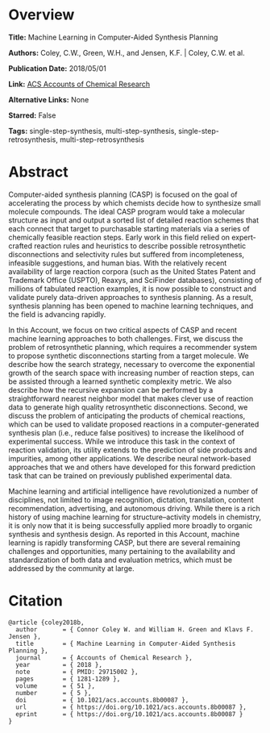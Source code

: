 # Overview
**Title:**
Machine Learning in Computer-Aided Synthesis Planning

**Authors:**
Coley, C.W., Green, W.H., and Jensen, K.F. |
Coley, C.W. et al.

**Publication Date:**
2018/05/01

**Link:**
[ACS Accounts of Chemical Research](https://pubs.acs.org/doi/10.1021/acs.accounts.8b00087)

**Alternative Links:**
None

**Starred:**
False

**Tags:**
single-step-synthesis, multi-step-synthesis, single-step-retrosynthesis, multi-step-retrosynthesis


# Abstract
Computer-aided synthesis planning (CASP) is focused on the goal of accelerating the process by which chemists decide how to synthesize small molecule compounds.
The ideal CASP program would take a molecular structure as input and output a sorted list of detailed reaction schemes that each connect that target to purchasable starting materials via a series of chemically feasible reaction steps.
Early work in this field relied on expert-crafted reaction rules and heuristics to describe possible retrosynthetic disconnections and selectivity rules but suffered from incompleteness, infeasible suggestions, and human bias.
With the relatively recent availability of large reaction corpora (such as the United States Patent and Trademark Office (USPTO), Reaxys, and SciFinder databases), consisting of millions of tabulated reaction examples, it is now possible to construct and validate purely data-driven approaches to synthesis planning.
As a result, synthesis planning has been opened to machine learning techniques, and the field is advancing rapidly.

In this Account, we focus on two critical aspects of CASP and recent machine learning approaches to both challenges.
First, we discuss the problem of retrosynthetic planning, which requires a recommender system to propose synthetic disconnections starting from a target molecule.
We describe how the search strategy, necessary to overcome the exponential growth of the search space with increasing number of reaction steps, can be assisted through a learned synthetic complexity metric.
We also describe how the recursive expansion can be performed by a straightforward nearest neighbor model that makes clever use of reaction data to generate high quality retrosynthetic disconnections.
Second, we discuss the problem of anticipating the products of chemical reactions, which can be used to validate proposed reactions in a computer-generated synthesis plan (i.e., reduce false positives) to increase the likelihood of experimental success.
While we introduce this task in the context of reaction validation, its utility extends to the prediction of side products and impurities, among other applications.
We describe neural network-based approaches that we and others have developed for this forward prediction task that can be trained on previously published experimental data.

Machine learning and artificial intelligence have revolutionized a number of disciplines, not limited to image recognition, dictation, translation, content recommendation, advertising, and autonomous driving.
While there is a rich history of using machine learning for structure–activity models in chemistry, it is only now that it is being successfully applied more broadly to organic synthesis and synthesis design.
As reported in this Account, machine learning is rapidly transforming CASP, but there are several remaining challenges and opportunities, many pertaining to the availability and standardization of both data and evaluation metrics, which must be addressed by the community at large.


# Citation
```
@article {coley2018b,
  author       = { Connor Coley W. and William H. Green and Klavs F. Jensen },
  title        = { Machine Learning in Computer-Aided Synthesis Planning },
  journal      = { Accounts of Chemical Research },
  year         = { 2018 },
  note         = { PMID: 29715002 },
  pages        = { 1281-1289 },
  volume       = { 51 },
  number       = { 5 },
  doi          = { 10.1021/acs.accounts.8b00087 },
  url          = { https://doi.org/10.1021/acs.accounts.8b00087 },
  eprint       = { https://doi.org/10.1021/acs.accounts.8b00087 }
}
```
